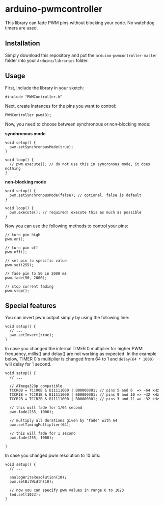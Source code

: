 # arduino-pwmcontroller
This library can fade PWM pins without blocking your code. No watchdog timers are used.

## Installation
Simply download this repository and put the `arduino-pwmcontroller-master` folder into your `Arduino/libraries` folder.

## Usage
First, include the library in your sketch:
```
#include "PWMController.h"
```

Next, create instances for the pins you want to control:
```
PWMController pwm(3);
```

Now, you need to choose between synchronous or non-blocking mode:

**synchronous mode**
```
void setup() {
  pwm.setSynchronousMode(true);
}

void loop() {
  // pwm.execute(); // do not use this in syncronous mode, it does nothing
}
```

**non-blocking mode**
```
void setup() {
  pwm.setSynchronousMode(false); // optional, false is default
}

void loop() {
  pwm.execute(); // required! execute this as much as possible
}
```

Now you can use the following methods to control your pins:
```
// turn pin high
pwm.on();

// turn pin off
pwm.off();

// set pin to specific value
pwm.set(255);

// fade pin to 50 in 2000 ms
pwm.fade(50, 2000);

// stop current fading
pwm.stop();
```

## Special features

You can invert pwm output simply by using the following line:
```
void setup() {
  // ...
  pwm.setInvert(true);
}
```

In case you changed the internal TIMER 0 multiplier for higher PWM frequency, millis() and delay() are not working as expected.
In the example below, TIMER 0's multiplier is changed from 64 to 1 and `delay(64 * 1000)` will delay for 1 second.
```
void setup() {
  // ...

  // ATmega328p compatible
  TCCR0B = TCCR0B & B11111000 | B00000001; // pins 5 and 6  => ~64 kHz
  TCCR1B = TCCR1B & B11111000 | B00000001; // pins 9 and 10 => ~32 kHz
  TCCR2B = TCCR2B & B11111000 | B00000001; // pins 3 and 11 => ~32 kHz
  
  // this will fade for 1/64 second
  pwm.fade(255, 1000);
  
  // multiply all durations given by 'fade' with 64
  pwm.setTimingMultiplier(64);
  
  // this will fade for 1 second
  pwm.fade(255, 1000);
  
}
```

In case you changed pwm resolution to 10 bits:
```
void setup() {
  // ...
  
  analogWriteResolution(10);
  pwm.setBitWidth(10);
  
  // now you can specify pwm values in range 0 to 1023
  led.set(1023);
}
```
